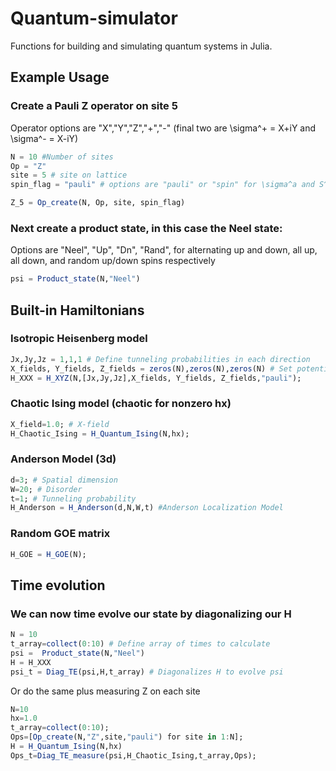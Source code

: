 # Quantum-simulator

Functions for building and simulating quantum systems in Julia.

## Example Usage

### Create a Pauli Z operator on site 5
Operator options are "X","Y","Z","+","-" (final two are \sigma^+ = X+iY and \sigma^- = X-iY)
```julia
N = 10 #Number of sites
Op = "Z"
site = 5 # site on lattice
spin_flag = "pauli" # options are "pauli" or "spin" for \sigma^a and S^a = 0.5 \sigma^a respectively

Z_5 = Op_create(N, Op, site, spin_flag)
```


### Next create a product state, in this case the Neel state:
Options are "Neel", "Up", "Dn", "Rand", for alternating up and down, all up, all down, and random up/down spins respectively
```julia
psi = Product_state(N,"Neel") 
```
## Built-in Hamiltonians

### Isotropic Heisenberg model
```julia
Jx,Jy,Jz = 1,1,1 # Define tunneling probabilities in each direction
X_fields, Y_fields, Z_fields = zeros(N),zeros(N),zeros(N) # Set potentials in each direction
H_XXX = H_XYZ(N,[Jx,Jy,Jz],X_fields, Y_fields, Z_fields,"pauli");
```
### Chaotic Ising model (chaotic for nonzero hx)
```julia
X_field=1.0; # X-field
H_Chaotic_Ising = H_Quantum_Ising(N,hx);
```
### Anderson Model (3d)
```julia
d=3; # Spatial dimension
W=20; # Disorder
t=1; # Tunneling probability
H_Anderson = H_Anderson(d,N,W,t) #Anderson Localization Model
```
### Random GOE matrix
```julia
H_GOE = H_GOE(N);
```
## Time evolution

### We can now time evolve our state by diagonalizing our H
```julia
N = 10
t_array=collect(0:10) # Define array of times to calculate
psi =  Product_state(N,"Neel")
H = H_XXX
psi_t = Diag_TE(psi,H,t_array) # Diagonalizes H to evolve psi
```

Or do the same plus measuring Z on each site
```julia
N=10
hx=1.0
t_array=collect(0:10);
Ops=[Op_create(N,"Z",site,"pauli") for site in 1:N];
H = H_Quantum_Ising(N,hx)
Ops_t=Diag_TE_measure(psi,H_Chaotic_Ising,t_array,Ops);
```

